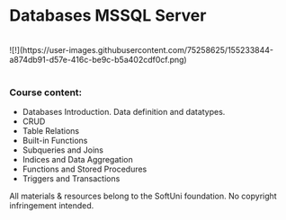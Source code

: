 # Databases MSSQL Server 

<br/>
![!](https://user-images.githubusercontent.com/75258625/155233844-a874db91-d57e-416c-be9c-b5a402cdf0cf.png)

<br/>
<br/>

### Course content:

* Databases Introduction. Data definition and datatypes.
* CRUD
* Table Relations
* Built-in Functions
* Subqueries and Joins
* Indices and Data Aggregation
* Functions and Stored Procedures
* Triggers and Transactions


All materials & resources belong to the SoftUni foundation. No copyright infringement intended.
